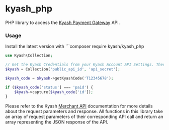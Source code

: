 # kyash_php
PHP library to access the [Kyash Payment Gateway](http://www.kyash.com/) API.

### Usage
Install the latest version with ```composer require kyash/kyash_php

```php
use Kyash\Collection;

// Get the Kyash Credentials from your Kyash Account API Settings. There is a separate set of credentials for production and development environments.
$kyash = Collection('public_api_id', 'api_secret');

$kyash_code = $kyash->getKyashCode('T12345678');

if ($kyash_code['status'] === 'paid') {
    $kyash->capture($kyash_code['id']);
}
```

Please refer to the Kyash [Merchant API](http://secure.kyash.com/doc/merchant_api.pdf) documentation for more details about the request parameters and response.
All functions in this library take an array of request parameters of their corresponding API call and return an array representing the JSON response of the API.
